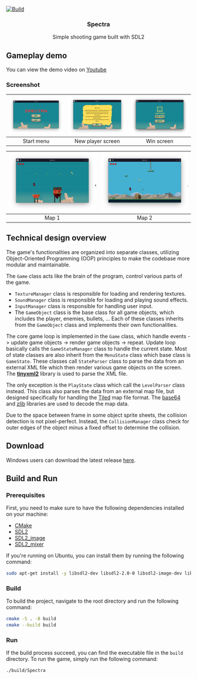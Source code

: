 [![Build](https://github.com/thangisme/Spectra/actions/workflows/cmake-sdl2-build.yml/badge.svg)](https://github.com/thangisme/Spectra/actions/workflows/cmake-sdl2-build.yml)
<br />
<div align="center">

<h3 align="center">Spectra</h3>

  <p align="center">
    Simple shooting game built with SDL2
    <br />
  </p>
</div>


## Gameplay demo
You can view the demo video on [Youtube](https://www.youtube.com/watch?v=O_9oMhhOk9w)

### Screenshot
| ![splashscreen](assets/screenshots/splash_screen.png) | ![guidescreen](assets/screenshots/guide_screen.png) | ![winscreen](assets/screenshots/win_screen.png) |
|:-----------------------------------------------------:|:---------------------------------------------------:|:-----------------------------------------------:|
|                      Start menu                       |                  New player screen                  |                   Win screen                    |

| ![map1](assets/screenshots/map1.png) | ![map1](assets/screenshots/map2.png) |
|:------------------------------------:|:------------------------------------:|
|                Map 1                 |                Map 2                 |

## Technical design overview
The game's functionalities are organized into separate classes, utilizing Object-Oriented Programming (OOP) principles to make the codebase more modular and maintainable.

The `Game` class acts like the brain of the program, control various parts of the game.
* `TextureManager` class is responsible for loading and rendering textures. 
* `SoundManager` class is responsible for loading and playing sound effects. 
* `InputManager` class is responsible for handling user input.
* The `GameObject` class is the base class for all game objects, which includes the player, enemies, bullets, ... Each of these classes inherits from the `GameObject` class and implements their own functionalities.

The core game loop is implemented in the `Game` class, which handle events -> update game objects -> render game objects -> repeat.
Update loop basically calls the `GameStateManager` class to handle the current state. 
Most of state classes are also inherit from the `MenuState` class which base class is `GameState`. 
These classes call `StateParser` class to parse the data from an external XML file which then render various game objects on the screen. The **[tinyxml2](https://github.com/leethomason/tinyxml2)** library is used to parse the XML file.

The only exception is the `PlayState` class which call the `LevelParser` class instead. This class also parses the data from an external map file, but designed specifically for handling the [Tiled](https://www.mapeditor.org/) map file format. The [base64](https://github.com/ReneNyffenegger/cpp-base64) and [zlib](https://www.zlib.net/) libraries are used to decode the map data.

Due to the space between frame in some object sprite sheets, the collision detection is not pixel-perfect. Instead, the `CollisionManager` class check for outer edges of the object minus a fixed offset to determine the collision.

## Download
Windows users can download the latest release [here](https://github.com/thangisme/Spectra/releases).

## Build and Run
### Prerequisites

First, you need to make sure to have the following dependencies installed on your machine:
* [CMake](https://cmake.org/download/)
* [SDL2](https://www.libsdl.org/download-2.0.php)
* [SDL2_image](https://www.libsdl.org/projects/SDL_image/)
* [SDL2_mixer](https://www.libsdl.org/projects/SDL_mixer/)

If you're running on Ubuntu, you can install them by running the following command:
```sh
sudo apt-get install -y libsdl2-dev libsdl2-2.0-0 libsdl2-image-dev libjpeg-dev libwebp-dev libtiff5-dev libsdl2-image-dev libsdl2-image-2.0-0 libmikmod-dev libfishsound1-dev libsmpeg-dev liboggz2-dev libflac-dev libfluidsynth-dev libsdl2-mixer-dev libsdl2-mixer-2.0-0 zlib1g-dev
```

### Build
To build the project, navigate to the root directory and run the following command:
```sh
cmake -S . -B build
cmake --build build
```

### Run
If the build process succeed, you can find the executable file in the `build` directory. To run the game, simply run the following command:
```sh
./build/Spectra
```
